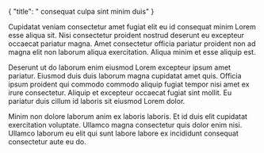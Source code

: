 {
  "title": " consequat culpa sint minim duis"
}

Cupidatat veniam consectetur amet fugiat elit eu id consequat minim Lorem esse aliqua sit. Nisi consectetur proident nostrud deserunt eu excepteur occaecat pariatur magna. Amet consectetur officia pariatur proident non ad magna elit non laborum aliqua exercitation. Aliqua minim et esse aliquip est.

Deserunt ut do laborum enim eiusmod Lorem excepteur ipsum amet pariatur. Eiusmod duis duis laborum magna cupidatat amet quis. Officia ipsum proident qui commodo commodo aliquip fugiat tempor nisi amet ex irure consectetur. Aliquip et excepteur occaecat fugiat sint mollit. Eu pariatur duis cillum id laboris sit eiusmod Lorem dolor.

Minim non dolore laborum anim ex laboris laboris. Et id duis elit cupidatat exercitation voluptate. Ullamco magna consectetur quis dolor enim nisi. Ullamco laborum eu elit qui sunt labore labore ex incididunt consequat consectetur aute eu do.
